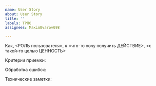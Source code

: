 ```yaml
---
name: User Story
about: User Story
title: ''
labels: ТРПО
assignees: MaximUvarov098

---
```


Как, <РОЛЬ пользователя>, я <что-то хочу получить ДЕЙСТВИЕ>, <с такой-то целью ЦЕННОСТЬ>

Критерии приемки:

Обработка ошибок:

Технические заметки:
